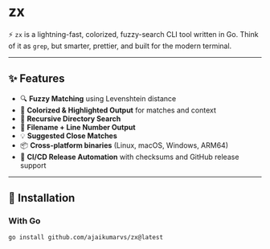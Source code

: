 # zx

⚡️ `zx` is a lightning-fast, colorized, fuzzy-search CLI tool written in Go. Think of it as `grep`, but smarter, prettier, and built for the modern terminal.

---

## ✨ Features

- 🔍 **Fuzzy Matching** using Levenshtein distance
- 🎨 **Colorized & Highlighted Output** for matches and context
- 📁 **Recursive Directory Search**
- 📄 **Filename + Line Number Output**
- 💡 **Suggested Close Matches**
- 📦 **Cross-platform binaries** (Linux, macOS, Windows, ARM64)
- 🧪 **CI/CD Release Automation** with checksums and GitHub release support

---

## 🚀 Installation

### With Go

```bash
go install github.com/ajaikumarvs/zx@latest
